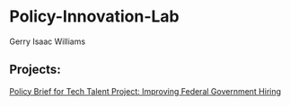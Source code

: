 # Policy-Innovation-Lab

Gerry Isaac Williams

## Projects:

[Policy Brief for Tech Talent Project: Improving Federal Government Hiring](policylab.md)

